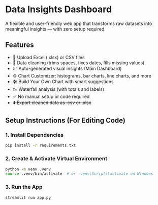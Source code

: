 # Data Insights Dashboard

A flexible and user-friendly web app that transforms raw datasets into meaningful insights — with zero setup required.

## Features

- 📁 Upload Excel (.xlsx) or CSV files
- 🧹 Data cleaning (trims spaces, fixes dates, fills missing values)
- 📈 Auto-generated visual insights (Main Dashboard)
- ⚙️ Chart Customizer: histograms, bar charts, line charts, and more
- 🛠️ Build Your Own Chart with smart suggestions
- 📉 Waterfall analysis (with totals and labels)
- ✅ No manual setup or code required
- ~~⬇️ Export cleaned data as .csv or .xlsx~~


## Setup Instructions (For Editing Code)

### 1. Install Dependencies
```bash
pip install -r requirements.txt
```

### 2. Create & Activate Virtual Environment
```bash
python -m venv .venv
source .venv/bin/activate  # or .venv\Scripts\activate on Windows
```

### 3. Run the App
```bash
streamlit run app.py
```
